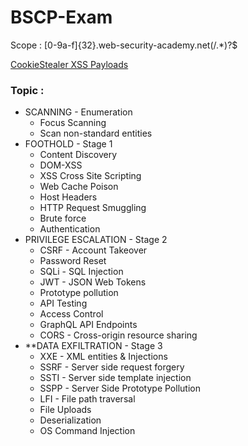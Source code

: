 # BSCP-Exam

Scope : [0-9a-f]{32}\.web-security-academy\.net(/.*)?$

<a href="https://github.com/botesjuan/Burp-Suite-Certified-Practitioner-Exam-Study/blob/5cbfeb2a11577ad62a31f72635a000bf5dcce293/payloads/CookieStealer-Payloads.md">CookieStealer XSS Payloads</a>

### Topic : 
- SCANNING - Enumeration
	- Focus Scanning
	- Scan non-standard entities
- FOOTHOLD - Stage 1
	- Content Discovery
	- DOM-XSS
	- XSS Cross Site Scripting
	- Web Cache Poison
	- Host Headers
	- HTTP Request Smuggling
	- Brute force
	- Authentication
- PRIVILEGE ESCALATION - Stage 2
	- CSRF - Account Takeover
	- Password Reset
	- SQLi - SQL Injection
	- JWT - JSON Web Tokens
	- Prototype pollution
	- API Testing
	- Access Control
	- GraphQL API Endpoints
	- CORS - Cross-origin resource sharing
- **DATA EXFILTRATION - Stage 3
	- XXE - XML entities & Injections
	- SSRF - Server side request forgery
	- SSTI - Server side template injection
	- SSPP - Server Side Prototype Pollution
	- LFI - File path traversal
	- File Uploads
	- Deserialization
	- OS Command Injection









